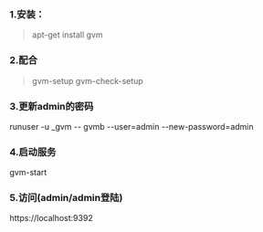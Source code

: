 ### 1.安装：
>apt-get install gvm
### 2.配合
>gvm-setup
>gvm-check-setup
### 3.更新admin的密码
runuser -u _gvm -- gvmb --user=admin --new-password=admin
### 4.启动服务
gvm-start
### 5.访问(admin/admin登陆)
https://localhost:9392

